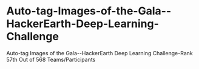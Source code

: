 # Auto-tag-Images-of-the-Gala--HackerEarth-Deep-Learning-Challenge
Auto-tag Images of the Gala--HackerEarth Deep Learning Challenge-Rank 57th Out of 568 Teams/Participants
